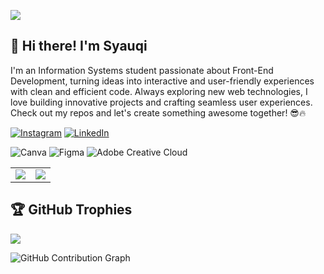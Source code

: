 [![](https://visitcount.itsvg.in/api?id=syqrhnn&icon=0&color=0)](https://visitcount.itsvg.in)

## 👋 Hi there! I'm Syauqi


I'm an Information Systems student passionate about Front-End Development, turning ideas into interactive and user-friendly experiences with clean and efficient code. Always exploring new web technologies, I love building innovative projects and crafting seamless user experiences. Check out my repos and let's create something awesome together! 😎🔥




[![Instagram](https://img.shields.io/badge/Instagram-%23E4405F.svg?logo=Instagram&logoColor=white)](https://instagram.com/syqrhnn_) [![LinkedIn](https://img.shields.io/badge/LinkedIn-%230077B5.svg?logo=linkedin&logoColor=white)](https://linkedin.com/in/ahmad-syauqi-raihan)

![Canva](https://img.shields.io/badge/Canva-%2300C4CC.svg?style=for-the-badge&logo=Canva&logoColor=white) ![Figma](https://img.shields.io/badge/figma-%23F24E1E.svg?style=for-the-badge&logo=figma&logoColor=white) ![Adobe Creative Cloud](https://img.shields.io/badge/Adobe%20Creative%20Cloud-DA1F26.svg?style=for-the-badge&logo=Adobe%20Creative%20Cloud&logoColor=white)

<table>
  <tr>
    <td>
      <img src="https://github-readme-stats.vercel.app/api?username=syqrhnn&theme=transparent&hide_border=false&include_all_commits=false&count_private=false" />
    </td>
    <td>
      <img src="https://github-readme-stats.vercel.app/api/top-langs/?username=syqrhnn&theme=transparent&hide_border=false&include_all_commits=false&count_private=false&layout=compact" />
    </td>
  </tr>
</table>


## 🏆 GitHub Trophies
![](https://github-profile-trophy.vercel.app/?username=syqrhnn&theme=radical&no-frame=false&no-bg=true&margin-w=4)

![GitHub Contribution Graph](https://github-readme-activity-graph.vercel.app/graph?username=syqrhnn&theme=react-dark&hide_border=true&area=true)


<!-- Proudly created with GPRM ( https://gprm.itsvg.in ) -->